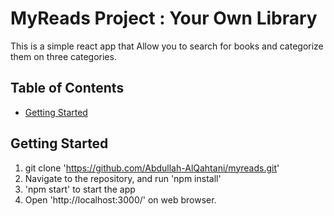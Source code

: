 # MyReads Project : Your Own Library
This is a simple react app that Allow you to search for books and categorize them on three categories.

## Table of Contents

* [Getting Started](#Getting)



## Getting Started
1. git clone 'https://github.com/Abdullah-AlQahtani/myreads.git'
2. Navigate to the repository, and run 'npm install'
3. 'npm start' to start the app
4. Open 'http://localhost:3000/' on web browser.

